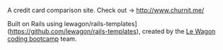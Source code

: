A credit card comparison site. Check out -> http://www.churnit.me/

Built on Rails using lewagon/rails-templates] (https://github.com/lewagon/rails-templates), created by the [Le Wagon coding bootcamp](https://www.lewagon.com) team.
